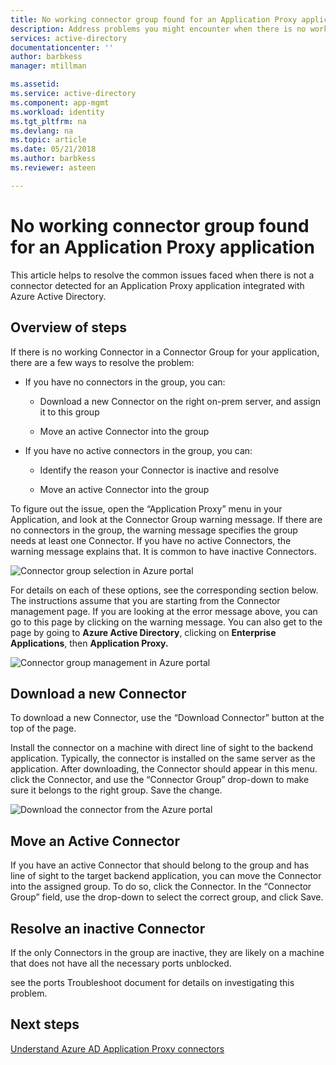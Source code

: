 ```yaml
---
title: No working connector group found for an Application Proxy application | Microsoft Docs
description: Address problems you might encounter when there is no working Connector in a Connector Group for your application with the Azure AD Application Proxy
services: active-directory
documentationcenter: ''
author: barbkess
manager: mtillman

ms.assetid: 
ms.service: active-directory
ms.component: app-mgmt
ms.workload: identity
ms.tgt_pltfrm: na
ms.devlang: na
ms.topic: article
ms.date: 05/21/2018
ms.author: barbkess
ms.reviewer: asteen

---
```


# No working connector group found for an Application Proxy application

This article helps to resolve the common issues faced when there is not a connector detected for an Application Proxy application integrated with Azure Active Directory.

## Overview of steps
If there is no working Connector in a Connector Group for your application, there are a few ways to resolve the problem:

-   If you have no connectors in the group, you can:

    -   Download a new Connector on the right on-prem server, and assign it to this group

    -   Move an active Connector into the group

-   If you have no active connectors in the group, you can:

    -   Identify the reason your Connector is inactive and resolve

    -   Move an active Connector into the group

To figure out the issue, open the “Application Proxy” menu in your Application, and look at the Connector Group warning message. If there are no connectors in the group, the warning message specifies the group needs at least one Connector. If you have no active Connectors, the warning message explains that. It is common to have inactive Connectors. 

   ![Connector group selection in Azure portal](./media/application-proxy-connectivity-no-working-connector/no-active-connector.png)

For details on each of these options, see the corresponding section below. The instructions assume that you are starting from the Connector management page. If you are looking at the error message above, you can go to this page by clicking on the warning message. You can also get to the page by going to **Azure Active Directory**, clicking on **Enterprise Applications**, then **Application Proxy.**

   ![Connector group management in Azure portal](./media/application-proxy-connectivity-no-working-connector/app-proxy.png)

## Download a new Connector

To download a new Connector, use the “Download Connector” button at the top of the page.

Install the connector on a machine with direct line of sight to the backend application. Typically, the connector is installed on the same server as the application. After downloading, the Connector should appear in this menu. click the Connector, and use the “Connector Group” drop-down to make sure it belongs to the right group. Save the change.

   ![Download the connector from the Azure portal](./media/application-proxy-connectivity-no-working-connector/download-connector.png)
   
## Move an Active Connector

If you have an active Connector that should belong to the group and has line of sight to the target backend application, you can move the Connector into the assigned group. To do so, click the Connector. In the “Connector Group” field, use the drop-down to select the correct group, and click Save.

## Resolve an inactive Connector

If the only Connectors in the group are inactive, they are likely on a machine that does not have all the necessary ports unblocked.

see the ports Troubleshoot document for details on investigating this problem.

## Next steps
[Understand Azure AD Application Proxy connectors](manage-apps/application-proxy-connectors.md)


